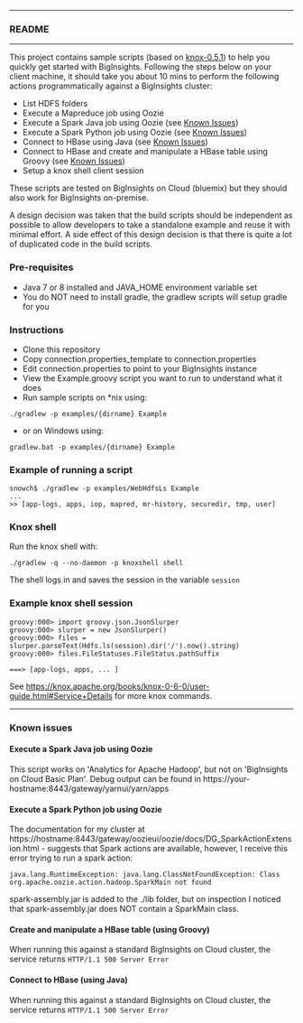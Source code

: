 *********************************************************************
### README
*********************************************************************

This project contains sample scripts (based on [knox-0.5.1](https://github.com/apache/knox/tree/v0.5.1/gateway-release/home/samples)) to help you quickly get started with BigInsights. Following the steps below on your client machine, it should take you about 10 mins to perform the following actions programmatically against a BigInsights cluster:

- List HDFS folders
- Execute a Mapreduce job using Oozie
- Execute a Spark Java job using Oozie (see [Known Issues](#known-issues))
- Execute a Spark Python job using Oozie (see [Known Issues](#known-issues))
- Connect to HBase using Java (see [Known Issues](#known-issues))
- Connect to HBase and create and manipulate a HBase table using Groovy (see [Known Issues](#known-issues))
- Setup a knox shell client session

These scripts are tested on BigInsights on Cloud (bluemix) but they should also work for BigInsights on-premise.

A design decision was taken that the build scripts should be independent as possible to allow developers to take a standalone example and reuse it with minimal effort.  A side effect of this design decision is that there is quite a lot of duplicated code in the build scripts.

### Pre-requisites

- Java 7 or 8 installed and JAVA_HOME environment variable set
- You do NOT need to install gradle, the gradlew scripts will setup gradle for you

### Instructions

- Clone this repository
- Copy connection.properties_template to connection.properties
- Edit connection.properties to point to your BigInsights instance
- View the Example.groovy script you want to run to understand what it does
- Run sample scripts on *nix using:

```
./gradlew -p examples/{dirname} Example
```

- or on Windows using:

```
gradlew.bat -p examples/{dirname} Example
```

### Example of running a script

```
snowch$ ./gradlew -p examples/WebHdfsLs Example
...
>> [app-logs, apps, iop, mapred, mr-history, securedir, tmp, user]
```

### Knox shell

Run the knox shell with:

```./gradlew -q --no-daemon -p knoxshell shell```

The shell logs in and saves the session in the variable `session` 

### Example knox shell session

```
groovy:000> import groovy.json.JsonSlurper
groovy:000> slurper = new JsonSlurper()
groovy:000> files = slurper.parseText(Hdfs.ls(session).dir('/').now().string)
groovy:000> files.FileStatuses.FileStatus.pathSuffix

===> [app-logs, apps, ... ]
```

See https://knox.apache.org/books/knox-0-6-0/user-guide.html#Service+Details for more knox commands.

*********************************************************************

### Known issues

#### Execute a Spark Java job using Oozie

This script works on 'Analytics for Apache Hadoop', but not on 'BigInsights on Cloud Basic Plan'.  Debug output can be found in https://your-hostname:8443/gateway/yarnui/yarn/apps

#### Execute a Spark Python job using Oozie 

The documentation for my cluster at https://hostname:8443/gateway/oozieui/oozie/docs/DG_SparkActionExtension.html - suggests that Spark actions are available, however, I receive this error trying to run a spark action:

`java.lang.RuntimeException: java.lang.ClassNotFoundException: Class org.apache.oozie.action.hadoop.SparkMain not found`

spark-assembly.jar is added to the ./lib folder, but on inspection I noticed that spark-assembly.jar does NOT contain a SparkMain class.

#### Create and manipulate a HBase table (using Groovy)

When running this against a standard BigInsights on Cloud cluster, the service returns `HTTP/1.1 500 Server Error`

#### Connect to HBase (using Java)

When running this against a standard BigInsights on Cloud cluster, the service returns `HTTP/1.1 500 Server Error`
